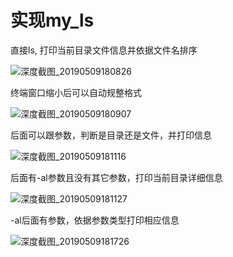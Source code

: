 # 实现my_ls

直接ls, 打印当前目录文件信息并依据文件名排序

![深度截图_20190509180826](/home/szt/haizei/3.SystemProgramming/Linux_Homework/picture/深度截图_20190509180826.png)



终端窗口缩小后可以自动规整格式

![深度截图_20190509180907](/home/szt/haizei/3.SystemProgramming/Linux_Homework/picture/深度截图_20190509180907.png)



后面可以跟参数，判断是目录还是文件，并打印信息

![深度截图_20190509181116](/home/szt/haizei/3.SystemProgramming/Linux_Homework/picture/深度截图_20190509181116.png)



后面有-al参数且没有其它参数，打印当前目录详细信息

![深度截图_20190509181127](/home/szt/haizei/3.SystemProgramming/Linux_Homework/picture/深度截图_20190509181127.png)



-al后面有参数，依据参数类型打印相应信息

![深度截图_20190509181726](/home/szt/haizei/3.SystemProgramming/Linux_Homework/picture/深度截图_20190509181726.png)